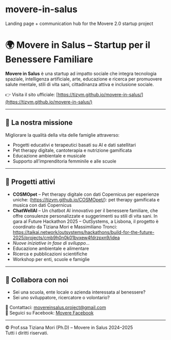 # movere-in-salus
Landing page + communication hub for the Movere 2.0 startup project

# 🌍 Movere in Salus – Startup per il Benessere Familiare

**Movere in Salus** è una startup ad impatto sociale che integra tecnologia spaziale, intelligenza artificiale, arte, educazione e ricerca per promuovere salute mentale, stili di vita sani, cittadinanza attiva e inclusione sociale.

👉 Visita il sito ufficiale: [https://tizym.github.io/movere-in-salus/](https://tizym.github.io/movere-in-salus/)

---

## 🎯 La nostra missione

Migliorare la qualità della vita delle famiglie attraverso:

- Progetti educativi e terapeutici basati su AI e dati satellitari
- Pet therapy digitale, cantoterapia e nutrizione gamificata
- Educazione ambientale e musicale
- Supporto all’imprenditoria femminile e alle scuole

---

## 🧪 Progetti attivi

- **COSMOpet** – Pet therapy digitale con dati Copernicus per esperienze uniche: (https://tizym.github.io/COSMOpet/): pet therapy gamificata e musica con dati Copernicus
- **ChatWellAI** – Un chatbot AI innovativo per il benessere familiare, che offre consulenze personalizzate e suggerimenti su stili di vita sani. In gara al Future Hackathon 2025 – OutSystems, a Lisbona, il progetto è coordinato da Tiziana Mori e Massimiliano Tronci: https://taikai.network/outsystems/hackathons/build-for-the-future-2025/projects/cmb9h0n0k01bvxew4fdrzpxn9/idea
- *Nuove iniziative in fase di sviluppo...*
- Educazione ambientale e alimentare
- Ricerca e pubblicazioni scientifiche
- Workshop per enti, scuole e famiglie

---

## 🤝 Collabora con noi

- Sei una scuola, ente locale o azienda interessata al benessere?
- Sei uno sviluppatore, ricercatore o volontario?

📩 Contattaci: movereinsalus.project@gmail.com  
📘 Seguici su Facebook: [Movere Facebook](https://www.facebook.com/profile.php?id=61563922102176)

---

© Prof.ssa Tiziana Mori (Ph.D) – Movere in Salus 2024–2025  
Tutti i diritti riservati.
